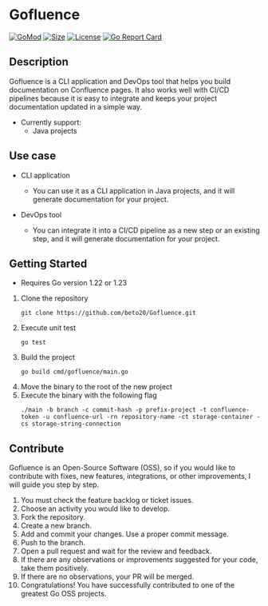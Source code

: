 # Gofluence
[![GoMod](https://img.shields.io/github/go-mod/go-version/beto20/gofluence)](https://github.com/beto20/gofluence)
[![Size](https://img.shields.io/github/languages/code-size/beto20/gofluence)](https://github.com/beto20/gofluence)
[![License](https://img.shields.io/github/license/beto20/gofluence)](./LICENSE)
[![Go Report Card](https://goreportcard.com/badge/github.com/beto20/gofluence)](https://goreportcard.com/report/github.com/beto20/gofluence)

## Description
Gofluence is a CLI application and DevOps tool that helps you build documentation on Confluence pages. It also works well with CI/CD pipelines because it is easy to integrate and keeps your project documentation updated in a simple way.

- Currently support:
    - Java projects

## Use case
- CLI application
    - You can use it as a CLI application in Java projects, and it will generate documentation for your project.

- DevOps tool
    - You can integrate it into a CI/CD pipeline as a new step or an existing step, and it will generate documentation for your project.

## Getting Started
- Requires Go version 1.22 or 1.23

1. Clone the repository
    ```
    git clone https://github.com/beto20/Gofluence.git
    ```
2. Execute unit test
    ```
    go test
    ```
3. Build the project
    ```
    go build cmd/gofluence/main.go
    ```
4. Move the binary to the root of the new project
5. Execute the binary with the following flag
    ```
    ./main -b branch -c commit-hash -p prefix-project -t confluence-token -u confluence-url -rn repository-name -ct storage-container -cs storage-string-connection
    ```

## Contribute
Gofluence is an Open-Source Software (OSS), so if you would like to contribute with fixes, new features, integrations, or other improvements, I will guide you step by step.

1. You must check the feature backlog or ticket issues.
2. Choose an activity you would like to develop.
3. Fork the repository.
4. Create a new branch.
5. Add and commit your changes. Use a proper commit message.
6. Push to the branch.
7. Open a pull request and wait for the review and feedback.
8. If there are any observations or improvements suggested for your code, take them positively.
9. If there are no observations, your PR will be merged.
10. Congratulations! You have successfully contributed to one of the greatest Go OSS projects.